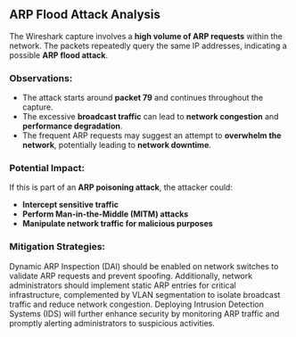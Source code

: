 ## ARP Flood Attack Analysis

The Wireshark capture involves a **high volume of ARP requests** within the network. The packets repeatedly query the same IP addresses, indicating a possible **ARP flood attack**.

### Observations:
- The attack starts around **packet 79** and continues throughout the capture.
- The excessive **broadcast traffic** can lead to **network congestion** and **performance degradation**.
- The frequent ARP requests may suggest an attempt to **overwhelm the network**, potentially leading to **network downtime**.

### Potential Impact:
If this is part of an **ARP poisoning attack**, the attacker could:
- **Intercept sensitive traffic**
- **Perform Man-in-the-Middle (MITM) attacks**
- **Manipulate network traffic for malicious purposes**

### Mitigation Strategies:
Dynamic ARP Inspection (DAI) should be enabled on network switches to validate ARP requests and prevent spoofing. Additionally, network administrators should implement static ARP entries for critical infrastructure, complemented by VLAN segmentation to isolate broadcast traffic and reduce network congestion. Deploying Intrusion Detection Systems (IDS) will further enhance security by monitoring ARP traffic and promptly alerting administrators to suspicious activities.
